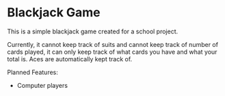 # Blackjack Game
This is a simple blackjack game created for a school project.

Currently, it cannot keep track of suits and cannot keep track of number of cards played, it can only keep track of what cards you have and what your total is. Aces are automatically kept track of.

Planned Features:
- Computer players